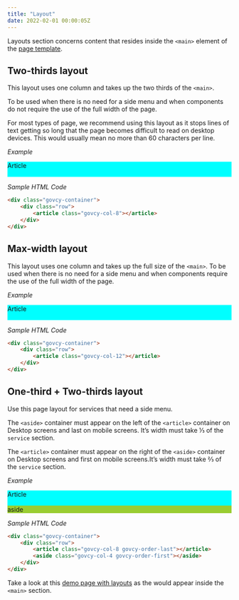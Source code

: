 ```yaml
---
title: "Layout"
date: 2022-02-01 00:00:05Z
---
```


Layouts section concerns content that resides inside the `<main>` element of the [page template](../page_templates). 

## Two-thirds layout
This layout uses one column and takes up the two thirds of the `<main>`. 

To be used when there is no need for a side menu and when components do not require the use of the full width of the page. 

For most types of page, we recommend using this layout as it stops lines of text getting so long that the page becomes difficult to read on desktop devices. This would usually mean no more than 60 characters per line.

*Example*

<div class="govcy-container">
    <div class="row">
        <article class="govcy-col-8" style="background-color:aqua;">Article <br><br> </article>
    </div>
</div>

*Sample HTML Code*

```html
<div class="govcy-container">
    <div class="row">
        <article class="govcy-col-8"></article>
    </div>
</div>
```

## Max-width layout
This layout uses one column and takes up the full size of the `<main>`. To be used when there is no need for a side menu and when components require the use of the full width of the page. 

*Example*

<div class="govcy-container">
    <div class="row">
        <article class="govcy-col-12" style="background-color:aqua;">Article <br><br> </article>
    </div>
</div>


*Sample HTML Code*

```html
<div class="govcy-container">
    <div class="row">                        
        <article class="govcy-col-12"></article>
    </div>
</div>
```

## One-third + Two-thirds layout
Use this page layout for services that need a side menu. 

The `<aside>` container must appear on the left of the `<article>` container on Desktop screens and last on mobile screens. It’s width must take ⅓ of the `service` section. 

The `<article>` container must appear on the right of the `<aside>` container on Desktop screens and first on mobile screens.It’s width must take ⅔ of the `service` section. 

*Example* 

<div class="govcy-container">
    <div class="row">
        <article class="govcy-col-8 govcy-order-last" style="background-color:aqua;">Article <br><br></article>
        <aside class="govcy-col-4 govcy-order-first" style="background-color:yellowgreen;">aside</aside>
    </div>
</div>


*Sample HTML Code*

```html
<div class="govcy-container">
    <div class="row">
        <article class="govcy-col-8 govcy-order-last"></article>
        <aside class="govcy-col-4 govcy-order-first"></aside>
    </div>
</div>
```

Take a look at this <a target='_blank' rel="noreferrer noopener" href='../../samples/layouts/'>demo page with layouts</a> as the would appear inside the `<main>` section.